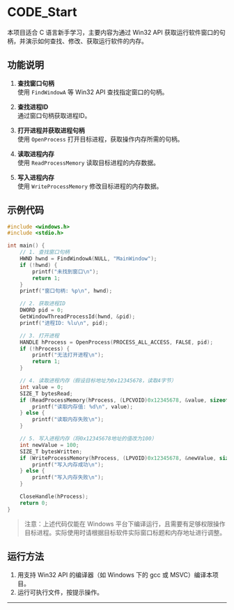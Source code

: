 # CODE_Start

本项目适合 C 语言新手学习，主要内容为通过 Win32 API 获取运行软件窗口的句柄，并演示如何查找、修改、获取运行软件的内存。

## 功能说明

1. **查找窗口句柄**  
   使用 `FindWindowA` 等 Win32 API 查找指定窗口的句柄。

2. **查找进程ID**  
   通过窗口句柄获取进程ID。

3. **打开进程并获取进程句柄**  
   使用 `OpenProcess` 打开目标进程，获取操作内存所需的句柄。

4. **读取进程内存**  
   使用 `ReadProcessMemory` 读取目标进程的内存数据。

5. **写入进程内存**  
   使用 `WriteProcessMemory` 修改目标进程的内存数据。

## 示例代码

```c
#include <windows.h>
#include <stdio.h>

int main() {
    // 1. 查找窗口句柄
    HWND hwnd = FindWindowA(NULL, "MainWindow");
    if (!hwnd) {
        printf("未找到窗口\n");
        return 1;
    }
    printf("窗口句柄: %p\n", hwnd);

    // 2. 获取进程ID
    DWORD pid = 0;
    GetWindowThreadProcessId(hwnd, &pid);
    printf("进程ID: %lu\n", pid);

    // 3. 打开进程
    HANDLE hProcess = OpenProcess(PROCESS_ALL_ACCESS, FALSE, pid);
    if (!hProcess) {
        printf("无法打开进程\n");
        return 1;
    }

    // 4. 读取进程内存（假设目标地址为0x12345678，读取4字节）
    int value = 0;
    SIZE_T bytesRead;
    if (ReadProcessMemory(hProcess, (LPCVOID)0x12345678, &value, sizeof(value), &bytesRead)) {
        printf("读取内存值: %d\n", value);
    } else {
        printf("读取内存失败\n");
    }

    // 5. 写入进程内存（将0x12345678地址的值改为100）
    int newValue = 100;
    SIZE_T bytesWritten;
    if (WriteProcessMemory(hProcess, (LPVOID)0x12345678, &newValue, sizeof(newValue), &bytesWritten)) {
        printf("写入内存成功\n");
    } else {
        printf("写入内存失败\n");
    }

    CloseHandle(hProcess);
    return 0;
}
```

> 注意：上述代码仅能在 Windows 平台下编译运行，且需要有足够权限操作目标进程。实际使用时请根据目标软件实际窗口标题和内存地址进行调整。

## 运行方法

1. 用支持 Win32 API 的编译器（如 Windows 下的 gcc 或 MSVC）编译本项目。
2. 运行可执行文件，按提示操作。

---
